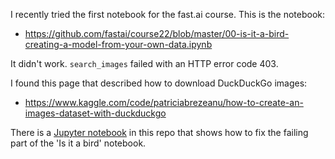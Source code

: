 I recently tried the first notebook for the fast.ai course. This is the notebook:

  * https://github.com/fastai/course22/blob/master/00-is-it-a-bird-creating-a-model-from-your-own-data.ipynb

It didn't work. `search_images` failed with an HTTP error code 403.

I found this page that described how to download DuckDuckGo images:

  * https://www.kaggle.com/code/patriciabrezeanu/how-to-create-an-images-dataset-with-duckduckgo

There is a [Jupyter notebook](README.md) in this repo that shows how to fix the failing part of the 'Is it a bird' notebook.
